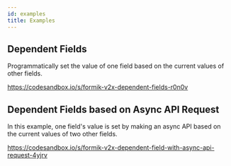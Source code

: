 ```yaml
---
id: examples
title: Examples
---
```


## Dependent Fields

Programmatically set the value of one field based on the current values of other fields.

https://codesandbox.io/s/formik-v2x-dependent-fields-r0n0v

## Dependent Fields based on Async API Request

In this example, one field's value is set by making an async API based on the current values of two other fields.

https://codesandbox.io/s/formik-v2x-dependent-field-with-async-api-request-4yjrv
